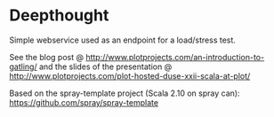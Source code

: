 Deepthought
===========

Simple webservice used as an endpoint for a load/stress test.

See the blog post @ http://www.plotprojects.com/an-introduction-to-gatling/ and the slides of the presentation @ http://www.plotprojects.com/plot-hosted-duse-xxii-scala-at-plot/

Based on the spray-template project (Scala 2.10 on spray can): https://github.com/spray/spray-template
